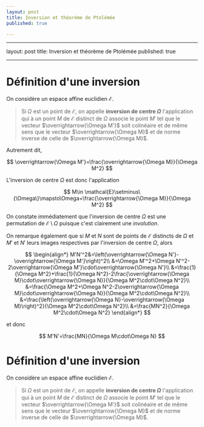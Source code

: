 ```yaml
---
layout: post
title: Inversion et théorème de Ptolémée
published: true

---
```

---
layout: post
title: Inversion et théorème de Ptolémée
published: true

---



# Définition d'une inversion

On considère un espace affine euclidien $\mathcal{E}$.

> Si $\Omega$ est un point de $\mathcal{E}$, on appelle **inversion de centre $\Omega$** l'application qui à un point $M$ de $\mathcal{E}$ distinct de $\Omega$ associe le point $M'$ tel que le vecteur $\overrightarrow{\Omega M'}$ soit colinéaire et de même sens que le vecteur $\overrightarrow{\Omega M}$ et de norme inverse de celle de $\overrightarrow{\Omega M}$.

Autrement dit,

$$
\overrightarrow{\Omega M'}=\frac{\overrightarrow{\Omega M}}{\Omega M^2}
$$

L'inversion de centre $\Omega$ est donc l'application

$$
M\in \mathcal{E}\setminus\{\Omega\}\mapsto\Omega+\frac{\overrightarrow{\Omega M}}{\Omega M^2}
$$

On constate immédiatement que l'inversion de centre $\Omega$ est une permutation de $\mathcal{E}\setminus{\Omega}$ puisque c'est clairement une _involution_.

On remarque également que si $M$ et $N$ sont de points de $\mathcal{E}$ distincts de $\Omega$ et $M'$ et $N'$ leurs images respectives par l'inversion de centre $\Omega$, alors

$$
\begin{align*}
M'N'^2&=\left(\overrightarrow{\Omega N'}-\overrightarrow{\Omega M'}\right)^2\\
&=\Omega M'^2+\Omega N'^2-2\overrightarrow{\Omega M'}\cdot\overrightarrow{\Omega N'}\\
&=\frac{1}{\Omega M^2}+\frac{1}{\Omega N^2}-2\frac{\overrightarrow{\Omega M}\cdot\overrightarrow{\Omega N}}{\Omega M^2\cdot\Omega N^2}\\
&=\frac{\Omega M^2+\Omega N^2-2\overrightarrow{\Omega M}\cdot\overrightarrow{\Omega N}}{\Omega M^2\cdot\Omega N^2}\\
&=\frac{\left(\overrightarrow{\Omega N}-\overrightarrow{\Omega M}\right)^2}{\Omega M^2\cdot\Omega N^2}\\
&=\frac{MN^2}{\Omega M^2\cdot\Omega N^2}
\end{align*}
$$

et donc

$$
M'N'=\frac{MN}{\Omega M\cdot\Omega N}
$$


# Définition d'une inversion

On considère un espace affine euclidien $\mathcal{E}$.
> Si $\Omega$ est un point de $\mathcal{E}$, on appelle **inversion de centre $\Omega$** l'application qui à un point $M$ de 
$\mathcal{E}$ distinct de $\Omega$ associe le point $M'$ tel que le vecteur $\overrightarrow{\Omega M'}$ soit colinéaire et de même sens que le vecteur $\overrightarrow{\Omega M}$ et de norme inverse de celle de $\overrightarrow{\Omega M}$.
